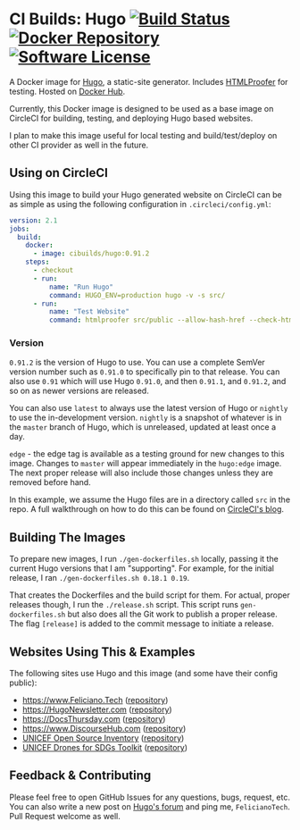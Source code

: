 # CI Builds: Hugo [![Build Status](https://circleci.com/gh/cibuilds/hugo.svg?style=shield)](https://circleci.com/gh/cibuilds/hugo) [![Docker Repository](https://img.shields.io/badge/Docker%20Repository-Docker%20Hub-blue.svg)](https://hub.docker.com/r/cibuilds/hugo/) [![Software License](https://img.shields.io/badge/license-MIT-blue.svg)](https://raw.githubusercontent.com/cibuilds/hugo/master/LICENSE)

A Docker image for [Hugo](http://gohugo.io/), a static-site generator. Includes [HTMLProofer](https://github.com/gjtorikian/html-proofer) for testing. Hosted on [Docker Hub](https://hub.docker.com/r/cibuilds/hugo/).

Currently, this Docker image is designed to be used as a base image on CircleCI for building, testing, and deploying Hugo based websites.

I plan to make this image useful for local testing and build/test/deploy on other CI provider as well in the future.


## Using on CircleCI

Using this image to build your Hugo generated website on CircleCI can be as simple as using the following configuration in `.circleci/config.yml`:

```yaml
version: 2.1
jobs:
  build:
    docker:
      - image: cibuilds/hugo:0.91.2
    steps:
      - checkout
      - run:
          name: "Run Hugo"
          command: HUGO_ENV=production hugo -v -s src/
      - run:
          name: "Test Website"
          command: htmlproofer src/public --allow-hash-href --check-html --empty-alt-ignore --disable-external
```

### Version

`0.91.2` is the version of Hugo to use.
You can use a complete SemVer version number such as `0.91.0` to specifically pin to that release.
You can also use `0.91` which will use Hugo `0.91.0`, and then `0.91.1`, and `0.91.2`, and so on as newer versions are released.

You can also use `latest` to always use the latest version of Hugo or `nightly` to use the in-development version.
`nightly` is a snapshot of whatever is in the `master` branch of Hugo, which is unreleased, updated at least once a day.

`edge` - the edge tag is available as a testing ground for new changes to this image.
Changes to `master` will appear immediately in the `hugo:edge` image.
The next proper release will also include those changes unless they are removed before hand.

In this example, we assume the Hugo files are in a directory called `src` in the repo. A full walkthrough on how to do this can be found on [CircleCI's blog](https://circleci.com/blog/build-test-deploy-hugo-sites/).


## Building The Images

To prepare new images, I run `./gen-dockerfiles.sh` locally, passing it the current Hugo versions that I am "supporting". For example, for the initial release, I ran `./gen-dockerfiles.sh 0.18.1 0.19`.

That creates the Dockerfiles and the build script for them.
For actual, proper releases though, I run the `./release.sh` script.
This script runs `gen-dockerfiles.sh` but also does all the Git work to publish a proper release.
The flag `[release]` is added to the commit message to initiate a release.


## Websites Using This & Examples

The following sites use Hugo and this image (and some have their config public):

- <https://www.Feliciano.Tech> ([repository](https://github.com/felicianotech/www.feliciano.tech))
- <https://HugoNewsletter.com> ([repository](https://github.com/felicianotech/hugonewsletter.com))
- <https://DocsThursday.com> ([repository](https://github.com/felicianotech/docsthursday.com))
- <https://www.DiscourseHub.com> ([repository](https://github.com/discoursehub/www.discoursehub.com))
- [UNICEF Open Source Inventory](https://unicef.github.io/inventory/) ([repository](https://github.com/unicef/inventory))
- [UNICEF Drones for SDGs Toolkit](https://unicef.github.io/drone-4sdgtoolkit/) ([repository](https://github.com/unicef/drone-4sdgtoolkit))


## Feedback & Contributing

Please feel free to open GitHub Issues for any questions, bugs, request, etc. You can also write a new post on [Hugo's forum](https://discuss.gohugo.io/) and ping me, `FelicianoTech`. Pull Request welcome as well.
